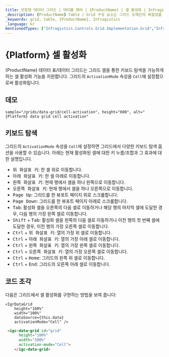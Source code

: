 ```yaml
---
title: 반응형 데이터 그리드 | 테이블 제어 | {ProductName} | 셀 활성화 | Infragistics
_description: {ProductName} Table / Grid 구성 요소는 그리드 도메인의 복잡성을 관리 가능한 API로 단순화하여 사용자가 데이터 컬렉션을 바인딩 할 수 있도록합니다.
_keywords: grid, table, {ProductName}, Infragistics
_language: kr
mentionedTypes: ["Infragistics.Controls.Grid.Implementation.Grid","Infragistics.Controls.Grid.Implementation.CellInfo", "Infragistics.Controls.Grid.Implementation.TemplateCellInfo", "Infragistics.Controls.Grid.Implementation.Column"]
---
```


# {Platform} 셀 활성화

{ProductName} 데이터 표/데이터 그리드는 그리드 셀을 통한 키보드 탐색을 가능하게 하는 셀 활성화 기능을 지원합니다. 그리드의 `ActivationMode` 속성을 `Cell`에 설정함으로써 활성화됩니다.

## 데모


`sample="/grids/data-grid/cell-activation", height="600", alt="{Platform} data grid cell activation"`


<div class="divider--half"></div>

## 키보드 탐색

그리드의 `ActivationMode` 속성을 `Cell`에 설정하면 그리드에서 다양한 키보드 탐색 옵션을 사용할 수 있습니다. 아래는 현재 활성화된 셀에 대한 키 누름/조합과 그 효과에 대한 설명입니다.

- <kbd>위 화살표 키</kbd>: 한 셀 위로 이동합니다.
- <kbd>아래 화살표 키</kbd>: 한 셀 아래로 이동합니다.
- <kbd>왼쪽 화살표 키</kbd>: 현재 행에서 셀을 하나 왼쪽으로 이동합니다.
- <kbd>오른쪽 화살표 키</kbd>: 현재 행에서 셀을 하나 오른쪽으로 이동합니다.
- <kbd>Page Up</kbd>: 그리드를 한 뷰포트 페이지 위로 스크롤합니다.
- <kbd>Page Down</kbd>: 그리드를 한 뷰포트 페이지 아래로 스크롤합니다.
- <kbd>Tab</kbd>: 활성화 셀을 오른쪽의 다음 셀로 이동하거나 해당 행의 마지막 셀에 도달한 경우, 다음 행의 가장 왼쪽 셀로 이동합니다.
- <kbd>Shift</kbd> + <kbd>Tab</kbd>: 활성화 셀을 왼쪽의 다음 셀로 이동하거나 이전 행의 첫 번째 셀에 도달한 경우, 이전 행의 가장 오른쪽 셀로 이동합니다.
- <kbd>Ctrl</kbd> + <kbd>위 화살표 키</kbd>: 열의 가장 위 셀로 이동합니다.
- <kbd>Ctrl</kbd> + <kbd>아래 화살표 키</kbd>: 열의 가장 아래 셀로 이동합니다.
- <kbd>Ctrl</kbd> + <kbd>왼쪽 화살표 키</kbd>: 열의 가장 왼쪽 셀로 이동합니다.
- <kbd>Ctrl</kbd> + <kbd>오른쪽 화살표 키</kbd>: 열의 가장 오른쪽 셀로 이동합니다.
- <kbd>Ctrl</kbd> + <kbd>Home</kbd>: 그리드의 왼쪽 위 셀로 이동합니다.
- <kbd>Ctrl</kbd> + <kbd>End</kbd>: 그리드의 오른쪽 아래 셀로 이동합니다.

## 코드 조각

다음은 그리드에서 셀 활성화를 구현하는 방법을 보여 줍니다:

```tsx
<IgrDataGrid
    height="100%"
    width="100%"
    dataSource={this.data}
    activationMode="Cell" />
```

```html
 <igc-data-grid id="grid"
      height="100%"
      width="100%"
      activation-mode="Cell">
    </igc-data-grid>
```